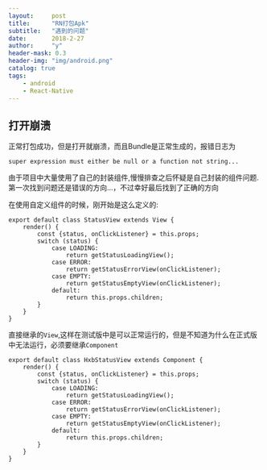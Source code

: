 ```yaml
---
layout:     post
title:      "RN打包Apk"
subtitle:   "遇到的问题"
date:       2018-2-27
author:     "y"
header-mask: 0.3
header-img: "img/android.png"
catalog: true
tags:
    - android
    - React-Native
---
```


## 打开崩溃

正常打包成功，但是打开就崩溃，而且Bundle是正常生成的，报错日志为

    super expression must either be null or a function not string...
    
由于项目中大量使用了自己的封装组件,慢慢排查之后怀疑是自己封装的组件问题.
第一次找到问题还是错误的方向...，不过幸好最后找到了正确的方向


在使用自定义组件的时候，刚开始是这么定义的:

    export default class StatusView extends View {
        render() {
            const {status, onClickListener} = this.props;
            switch (status) {
                case LOADING:
                    return getStatusLoadingView();
                case ERROR:
                    return getStatusErrorView(onClickListener);
                case EMPTY:
                    return getStatusEmptyView(onClickListener);
                default:
                    return this.props.children;
            }
        }
    }
 
直接继承的`View`,这样在测试版中是可以正常运行的，但是不知道为什么在正式版中无法运行，必须要继承`Component`


    export default class HxbStatusView extends Component {
        render() {
            const {status, onClickListener} = this.props;
            switch (status) {
                case LOADING:
                    return getStatusLoadingView();
                case ERROR:
                    return getStatusErrorView(onClickListener);
                case EMPTY:
                    return getStatusEmptyView(onClickListener);
                default:
                    return this.props.children;
            }
        }
    }
